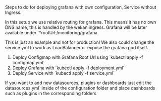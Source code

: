 Steps to do for deploying grafana with own configuration, Service without Ingress. 

In this setup we use relative routing for grafana. This means it has no own DNS name, this is handled by the wekan ingress.
Grafana will be later available under ´*rootUrl:/monitoring/grafana.

This is just an example and not for production! We also could change the service.yml to work as LoadBalancer or expose the grafana pod itself. 

1. Deploy Configmap with Grafana Root Url using ´kubectl apply -f configmap.yml´
3. Deploy Grafana with ´kubectl apply -f deployment.yml´
4. Deploy Service with ´kubectl apply -f service.yml´


If you want to add new datasources, plugins or dashboards just edit the datasources.yml´ inside of the configuration folder and place dashboards such as plugins in the corresponding folders.